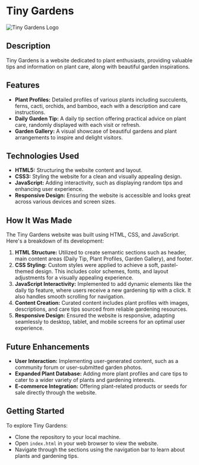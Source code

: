 # Tiny Gardens

![Tiny Gardens Logo](https://example.com/path-to-your-logo.png)

## Description
Tiny Gardens is a website dedicated to plant enthusiasts, providing valuable tips and information on plant care, along with beautiful garden inspirations.

## Features
- **Plant Profiles:** Detailed profiles of various plants including succulents, ferns, cacti, orchids, and bamboo, each with a description and care instructions.
- **Daily Garden Tip:** A daily tip section offering practical advice on plant care, randomly displayed with each visit or refresh.
- **Garden Gallery:** A visual showcase of beautiful gardens and plant arrangements to inspire and delight visitors.

## Technologies Used
- **HTML5:** Structuring the website content and layout.
- **CSS3:** Styling the website for a clean and visually appealing design.
- **JavaScript:** Adding interactivity, such as displaying random tips and enhancing user experience.
- **Responsive Design:** Ensuring the website is accessible and looks great across various devices and screen sizes.

## How It Was Made
The Tiny Gardens website was built using HTML, CSS, and JavaScript. Here's a breakdown of its development:
1. **HTML Structure:** Utilized to create semantic sections such as header, main content areas (Daily Tip, Plant Profiles, Garden Gallery), and footer.
2. **CSS Styling:** Custom styles were applied to achieve a soft, pastel-themed design. This includes color schemes, fonts, and layout adjustments for a visually appealing experience.
3. **JavaScript Interactivity:** Implemented to add dynamic elements like the daily tip feature, where users receive a new gardening tip with a click. It also handles smooth scrolling for navigation.
4. **Content Creation:** Curated content includes plant profiles with images, descriptions, and care tips sourced from reliable gardening resources.
5. **Responsive Design:** Ensured the website is responsive, adapting seamlessly to desktop, tablet, and mobile screens for an optimal user experience.

## Future Enhancements
- **User Interaction:** Implementing user-generated content, such as a community forum or user-submitted garden photos.
- **Expanded Plant Database:** Adding more plant profiles and care tips to cater to a wider variety of plants and gardening interests.
- **E-commerce Integration:** Offering plant-related products or seeds for sale directly through the website.

## Getting Started
To explore Tiny Gardens:
- Clone the repository to your local machine.
- Open `index.html` in your web browser to view the website.
- Navigate through the sections using the navigation bar to learn about plants and gardening tips.

